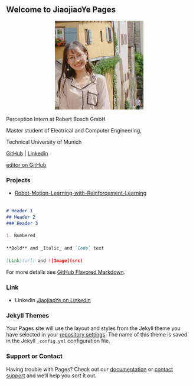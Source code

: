 ## Welcome to JiaojiaoYe Pages

<p align='center'>    
	<img src='imgs/profil.jpg' width='240'/>
<p/>

Perception Intern at Robert Bosch GmbH

Master student of Electrical and Computer Engineering,

Technical University of Munich


[GitHub](https://github.com/JiaojiaoYe1994) | [Linkedin](https://www.linkedin.com/in/jiaojiao-ye-99830b14a/)

 [editor on GitHub](https://github.com/JiaojiaoYe1994/jiaojiaoye.github.com/edit/master/README.md) 

### Projects
* [Robot-Motion-Learning-with-Reinforcement-Learning](https://github.com/JiaojiaoYe1994/Robot-Motion-Learning-with-Reinforcement-Learning)

```markdown

# Header 1
## Header 2
### Header 3

1. Numbered

**Bold** and _Italic_ and `Code` text

[Link](url) and ![Image](src)
```

For more details see [GitHub Flavored Markdown](https://guides.github.com/features/mastering-markdown/).

### Link
* Linkedin [JiaojiaoYe on Linkedin](https://www.linkedin.com/in/jiaojiao-ye-99830b14a/) 

### Jekyll Themes

Your Pages site will use the layout and styles from the Jekyll theme you have selected in your [repository settings](https://github.com/JiaojiaoYe1994/jiaojiaoye.github.com/settings). The name of this theme is saved in the Jekyll `_config.yml` configuration file.

### Support or Contact

Having trouble with Pages? Check out our [documentation](https://help.github.com/categories/github-pages-basics/) or [contact support](https://github.com/contact) and we’ll help you sort it out.

